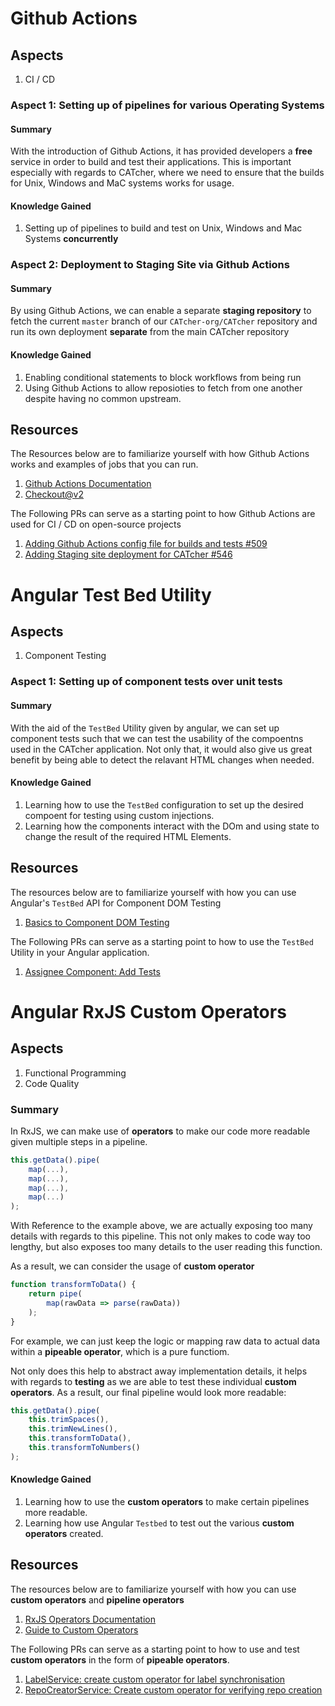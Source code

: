 # Github Actions 

## Aspects

1. CI / CD

### Aspect 1: Setting up of pipelines for various Operating Systems 

#### Summary 

With the introduction of Github Actions, it has provided developers a **free**
service in order to build and test their applications. This is important 
especially with regards to CATcher, where we need to ensure that the builds
 for Unix, Windows and MaC systems works for usage. 

#### Knowledge Gained 

1. Setting up of pipelines to build and test on Unix, Windows and Mac 
Systems **concurrently**

### Aspect 2: Deployment to Staging Site via Github Actions 

#### Summary 

By using Github Actions, we can enable a separate **staging repository** to
fetch the current `master` branch of our `CATcher-org/CATcher` repository and 
run its own deployment **separate** from the main CATcher repository

#### Knowledge Gained 

1. Enabling conditional statements to block workflows from being run
2. Using Github Actions to allow reposioties to fetch from one 
another despite having no common upstream.

## Resources 

The Resources below are to familiarize yourself with how Github Actions works
and examples of jobs that you can run. 

1. [Github Actions Documentation](https://docs.github.com/en/actions)
2. [Checkout@v2](https://github.com/marketplace/actions/checkout)

The Following PRs can serve as a starting point to how Github Actions are 
used for CI / CD on open-source projects

1. [Adding Github Actions config file for builds and tests #509](https://github.com/CATcher-org/CATcher/pull/509)
2. [Adding Staging site deployment for CATcher #546](https://github.com/CATcher-org/CATcher/pull/546)

# Angular Test Bed Utility 

## Aspects 

1. Component Testing 

### Aspect 1: Setting up of component tests over unit tests 

#### Summary 

With the aid of the `TestBed` Utility given by angular, we can set up component 
tests such that we can test the usability of the compoentns used in the 
CATcher application. Not only that, it would also give us great benefit 
by being able to detect the relavant HTML changes when needed. 

#### Knowledge Gained 

1. Learning how to use the `TestBed` configuration to set up the desired 
compoent for testing using custom injections. 
2. Learning how the components interact with the DOm and using state 
to change the result of the required HTML Elements. 

## Resources 

The resources below are to familiarize yourself with how you can use 
Angular's `TestBed` API for Component DOM Testing 

1. [Basics to Component DOM Testing](https://angular.io/guide/testing-components-basics#component-dom-testing)

The Following PRs can serve as a starting point to how to use the 
`TestBed` Utility in your Angular application. 

1. [Assignee Component: Add Tests](https://github.com/CATcher-org/CATcher/pull/555)

# Angular RxJS Custom Operators 

## Aspects 

1. Functional Programming 
2. Code Quality 

### Summary 

In RxJS, we can make use of **operators** to make our code more readable 
given multiple steps in a pipeline. 

```typescript
this.getData().pipe(
    map(...), 
    map(...), 
    map(...), 
    map(...)
);
```

With Reference to the example above, we are actually exposing too many 
details with regards to this pipeline. This not only makes to code way 
too lengthy, but also exposes too many details to the user reading 
this function.

As a result, we can consider the usage of **custom operator**

```typescript
function transformToData() {
    return pipe(
        map(rawData => parse(rawData))
    );
}
```

For example, we can just keep the logic or mapping raw data to 
actual data within a **pipeable operator**, which is a pure functiom. 

Not only does this help to abstract away implementation details, 
it helps with regards to **testing** as we are able to test these
individual **custom operators**.  As a result, our final pipeline
would look more readable:

```typescript
this.getData().pipe(
    this.trimSpaces(), 
    this.trimNewLines(),
    this.transformToData(),
    this.transformToNumbers()
);
```

#### Knowledge Gained 

1. Learning how to use the **custom operators** to make certain 
pipelines more readable. 
2. Learning how use Angular `Testbed` to test out the various 
**custom operators** created. 

## Resources 

The resources below are to familiarize yourself with how you can use 
**custom operators** and **pipeline operators**

1. [RxJS Operators Documentation](https://rxjs-dev.firebaseapp.com/guide/operators)
2. [Guide to Custom Operators](https://netbasal.com/creating-custom-operators-in-rxjs-32f052d69457)

The Following PRs can serve as a starting point to how to use and 
test **custom operators** in the form of **pipeable operators**. 

1. [LabelService: create custom operator for label synchronisation](https://github.com/CATcher-org/CATcher/pull/590)
2. [RepoCreatorService: Create custom operator for verifying repo creation](https://github.com/CATcher-org/CATcher/pull/612)
 